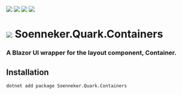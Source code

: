 ﻿[![](https://img.shields.io/nuget/v/soenneker.quark.containers.svg?style=for-the-badge)](https://www.nuget.org/packages/soenneker.quark.containers/)
[![](https://img.shields.io/github/actions/workflow/status/soenneker/soenneker.quark.containers/publish-package.yml?style=for-the-badge)](https://github.com/soenneker/soenneker.quark.containers/actions/workflows/publish-package.yml)
[![](https://img.shields.io/nuget/dt/soenneker.quark.containers.svg?style=for-the-badge)](https://www.nuget.org/packages/soenneker.quark.containers/)
[![](https://img.shields.io/badge/Demo-Live-blueviolet?style=for-the-badge&logo=github)](https://soenneker.github.io/soenneker.quark.containers/)

# ![](https://user-images.githubusercontent.com/4441470/224455560-91ed3ee7-f510-4041-a8d2-3fc093025112.png) Soenneker.Quark.Containers
### A Blazor UI wrapper for the layout component, Container.

## Installation

```
dotnet add package Soenneker.Quark.Containers
```
